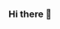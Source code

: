 ### Hi there 👋

<!--
**Ramyamurthy1/RamyaMurthy1** is a ✨ _special_ ✨ repository because its `README.md` (this file) appears on your GitHub profile.

Here are some ideas to get you started:



This is Ramya here!
This is where I share what interests me the most. I am so glad you have arrived here!
I am a passionate content developer and technology enthusiast, nurturing my passion via cretaing some awesome contents
I hope you enjoy my site and all of the unique content I create. We all need something to motivate us. Take a look around; perhaps you’ll discover what exhilarates you. Are you ready to be inspired?

